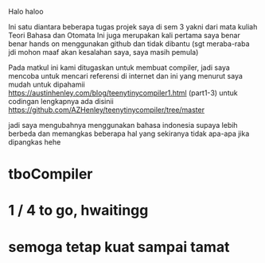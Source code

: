 Halo haloo

Ini satu diantara beberapa tugas projek saya di sem 3 yakni dari mata kuliah Teori Bahasa dan Otomata
Ini juga merupakan kali pertama saya benar benar hands on menggunakan github dan tidak dibantu (sgt meraba-raba jdi mohon maaf akan kesalahan saya, saya masih pemula)

Pada matkul ini kami ditugaskan untuk membuat compiler, jadi saya mencoba untuk mencari referensi di internet
dan ini yang menurut saya mudah untuk dipahamii
https://austinhenley.com/blog/teenytinycompiler1.html (part1-3)
untuk codingan lengkapnya ada disinii
https://github.com/AZHenley/teenytinycompiler/tree/master

jadi saya mengubahnya menggunakan bahasa indonesia supaya lebih berbeda
dan memangkas beberapa hal yang sekiranya tidak apa-apa jika dipangkas hehe 

# tboCompiler
# 1 / 4 to go, hwaitingg
# semoga tetap kuat sampai tamat
